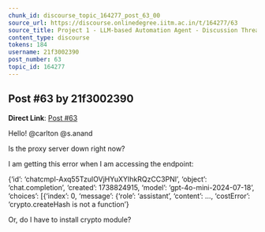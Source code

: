 ```yaml
---
chunk_id: discourse_topic_164277_post_63_00
source_url: https://discourse.onlinedegree.iitm.ac.in/t/164277/63
source_title: Project 1 - LLM-based Automation Agent - Discussion Thread [TDS Jan 2025]
content_type: discourse
tokens: 184
username: 21f3002390
post_number: 63
topic_id: 164277
---
```


## Post #63 by 21f3002390

**Direct Link**: [Post #63](https://discourse.onlinedegree.iitm.ac.in/t/164277/63)

Hello! @carlton @s.anand

Is the proxy server down right now?

I am getting this error when I am accessing the endpoint:

{‘id’: ‘chatcmpl-Axq55TzulOVjHYuXYIhkRQzCC3PNl’, ‘object’: ‘chat.completion’, ‘created’: 1738824915, ‘model’: ‘gpt-4o-mini-2024-07-18’, ‘choices’: [{‘index’: 0, ‘message’: {‘role’: ‘assistant’, ‘content’: …, ‘costError’: ‘crypto.createHash is not a function’}

Or, do I have to install crypto module?
